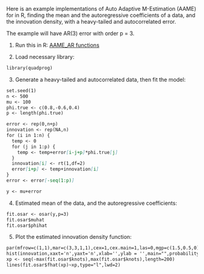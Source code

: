 Here is an example implementations of Auto Adaptive M-Estimation (AAME) for in R, finding the mean and the autoregressive coefficients of a data, and the innovation density, with a heavy-tailed and autocorrelated error.

The example will have AR(3) error with order p = 3.

1. Run this in R: [AAME_AR functions](functions_osar.r)

2. Load necessary library:
```markdown
library(quadprog)
```

3. Generate a heavy-tailed and autocorrelated data, then fit the model:
```markdown
set.seed(1)
n <- 500
mu <- 100
phi.true <- c(0.8,-0.6,0.4)
p <- length(phi.true)

error <- rep(0,n+p)
innovation <- rep(NA,n)
for (i in 1:n) {
  temp <- 0
  for (j in 1:p) {
    temp <- temp+error[i-j+p]*phi.true[j]
  }
  innovation[i] <- rt(1,df=2)
  error[i+p] <- temp+innovation[i]
}
error <- error[-seq(1:p)]

y <- mu+error
```

4. Estimated mean of the data, and the autoregressive coefficients:
```markdown
fit.osar <- osar(y,p=3)
fit.osar$muhat
fit.osar$phihat
```

5. Plot the estimated innovation density function:
```markdown
par(mfrow=c(1,1),mar=c(3,3,1,1),cex=1,cex.main=1,las=0,mgp=c(1.5,0.5,0))
hist(innovation,xaxt='n',yaxt='n',xlab='',ylab = '',main="",probability = T,nclass = 50)
xp <- seq(-max(fit.osar$knots),max(fit.osar$knots),length=200)
lines(fit.osar$fhat(xp)~xp,type="l",lwd=2)
```
